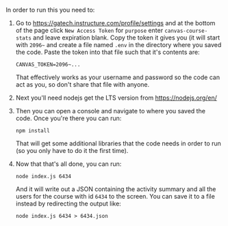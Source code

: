 In order to run this you need to:

1. Go to https://gatech.instructure.com/profile/settings and at the bottom of the page click `New Access Token` for `purpose` enter `canvas-course-stats` and leave expiration blank.
Copy the token it gives you (it will start with `2096~` and create a file named `.env` in the directory where you saved the code. Paste the token into that file such that it's contents are:

    ```
    CANVAS_TOKEN=2096~...
    ```

    That effectively works as your username and password so the code can act as you, so don't share that file with anyone.

2. Next you'll need nodejs get the LTS version from https://nodejs.org/en/

3. Then you can open a console and navigate to where you saved the code.
    Once you're there you can run:

    ```
    npm install
    ```

    That will get some additional libraries that the code needs in order to run (so you only have to do it the first time).

4. Now that that's all done, you can run:

    ```
    node index.js 6434
    ```

    And it will write out a JSON containing the activity summary and all the users for the course with id `6434` to the screen. You can save it to a file instead by redirecting the output like:

    ```
    node index.js 6434 > 6434.json
    ```

